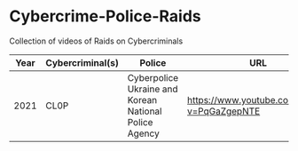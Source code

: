 # Cybercrime-Police-Raids
Collection of videos of Raids on Cybercriminals

| Year | Cybercriminal(s) | Police | URL |
|---|---|---|---|
| 2021 | CL0P | Cyberpolice Ukraine and Korean National Police Agency | https://www.youtube.com/watch?v=PqGaZgepNTE |
